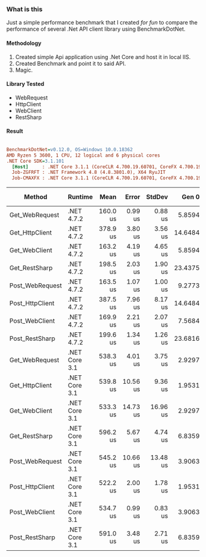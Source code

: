 ### What is this
Just a simple performance benchmark that I created <em>for fun</em> to compare the performance of several .Net API client library using BenchmarkDotNet.

#### Methodology
1. Created simple Api application using .Net Core and host it in local IIS.
2. Created Benchmark and point it to said API.
3. Magic.

#### Library Tested
- WebRequest
- HttpClient 
- WebClient
- RestSharp

#### Result
``` ini

BenchmarkDotNet=v0.12.0, OS=Windows 10.0.18362
AMD Ryzen 5 3600, 1 CPU, 12 logical and 6 physical cores
.NET Core SDK=3.1.101
  [Host]     : .NET Core 3.1.1 (CoreCLR 4.700.19.60701, CoreFX 4.700.19.60801), X64 RyuJIT
  Job-ZGFRFT : .NET Framework 4.8 (4.8.3801.0), X64 RyuJIT
  Job-CMAXFX : .NET Core 3.1.1 (CoreCLR 4.700.19.60701, CoreFX 4.700.19.60801), X64 RyuJIT


```
|          Method |       Runtime |     Mean |    Error |   StdDev |   Gen 0 | Gen 1 | Gen 2 | Allocated |
|---------------- |-------------- |---------:|---------:|---------:|--------:|------:|------:|----------:|
|  Get_WebRequest |    .NET 4.7.2 | 160.0 us |  0.99 us |  0.88 us |  5.8594 |     - |     - |   9.61 KB |
|  Get_HttpClient |    .NET 4.7.2 | 378.9 us |  3.80 us |  3.56 us | 14.6484 |     - |     - |  23.84 KB |
|   Get_WebClient |    .NET 4.7.2 | 163.2 us |  4.19 us |  4.65 us |  5.8594 |     - |     - |   9.72 KB |
|   Get_RestSharp |    .NET 4.7.2 | 198.5 us |  2.03 us |  1.90 us | 23.4375 |     - |     - |  38.26 KB |
| Post_WebRequest |    .NET 4.7.2 | 163.5 us |  1.07 us |  1.00 us |  9.2773 |     - |     - |  15.32 KB |
| Post_HttpClient |    .NET 4.7.2 | 387.5 us |  7.96 us |  8.17 us | 14.6484 |     - |     - |  23.82 KB |
|  Post_WebClient |    .NET 4.7.2 | 169.9 us |  2.21 us |  2.07 us |  7.5684 |     - |     - |  12.37 KB |
|  Post_RestSharp |    .NET 4.7.2 | 199.6 us |  1.34 us |  1.26 us | 23.6816 |     - |     - |  38.85 KB |
|  Get_WebRequest | .NET Core 3.1 | 538.3 us |  4.01 us |  3.75 us |  2.9297 |     - |     - |  26.96 KB |
|  Get_HttpClient | .NET Core 3.1 | 539.8 us | 10.56 us |  9.36 us |  1.9531 |     - |     - |  20.16 KB |
|   Get_WebClient | .NET Core 3.1 | 533.3 us | 14.73 us | 16.96 us |  2.9297 |     - |     - |  26.22 KB |
|   Get_RestSharp | .NET Core 3.1 | 596.2 us |  5.67 us |  4.74 us |  6.8359 |     - |     - |  56.65 KB |
| Post_WebRequest | .NET Core 3.1 | 545.2 us | 10.66 us | 13.48 us |  3.9063 |     - |     - |  32.47 KB |
| Post_HttpClient | .NET Core 3.1 | 522.2 us |  2.00 us |  1.78 us |  1.9531 |     - |     - |  20.18 KB |
|  Post_WebClient | .NET Core 3.1 | 534.7 us |  0.99 us |  0.83 us |  3.9063 |     - |     - |  29.91 KB |
|  Post_RestSharp | .NET Core 3.1 | 591.0 us |  3.48 us |  2.71 us |  6.8359 |     - |     - |  57.79 KB |
